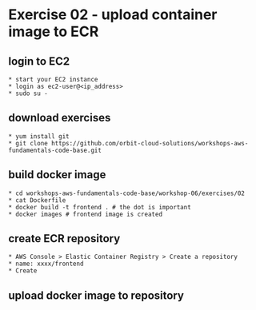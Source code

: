 # Exercise 02 - upload container image to ECR

## login to EC2
    * start your EC2 instance
    * login as ec2-user@<ip_address>
    * sudo su -

## download exercises
    * yum install git
    * git clone https://github.com/orbit-cloud-solutions/workshops-aws-fundamentals-code-base.git

## build docker image
    * cd workshops-aws-fundamentals-code-base/workshop-06/exercises/02
    * cat Dockerfile
    * docker build -t frontend . # the dot is important
    * docker images # frontend image is created

## create ECR repository
    * AWS Console > Elastic Container Registry > Create a repository
    * name: xxxx/frontend
    * Create

## upload docker image to repository
